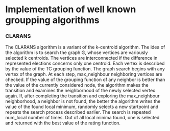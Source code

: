 # Implementation of well known groupping algorithms

### CLARANS
The CLARANS algorithm is a variant of the k-centroid algorithm. The idea of ​​the algorithm is to search the graph G, whose vertices are variously selected k centroids. The vertices are interconnected if the difference in represented elections concerns only one centroid. Each vertex is described by the value of the TC grouping function. The graph search begins with any vertex of the graph. At each step, max_neighbour neighboring vertices are checked. If the value of the grouping function of any neighbor is better than the value of the currently considered node, the algorithm makes the transition and examines the neighborhood of the newly selected vertex again. If, after completing the transition and exploring the max_neighbour neighborhood, a neighbor is not found, the better the algorithm writes the value of the found local minimum, randomly selects a new startpoint and repeats the search process described earlier. The search is repeated num_local number of times. Out of all local minima found, one is selected and returned with the best value of the rating function.
